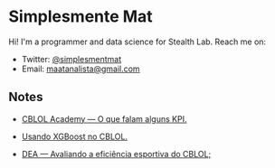 # Simplesmente Mat

Hi! I'm a programmer and data science for Stealth Lab. Reach me on:
- Twitter: [@simplesmentmat](https://twitter.com/simplesmentmat)
- Email: [maatanalista@gmail.com](mailto:maatanalista@gmail.com)

## Notes
- [CBLOL Academy — O que falam alguns KPI.](https://medium.com/@maatanalista/cblol-academy-o-que-falam-alguns-kpi-2a5e682cc538)

- [Usando XGBoost no CBLOL.](https://medium.com/@maatanalista/usando-xgboost-no-cblol-6f12f88ab0d2)

- [DEA — Avaliando a eficiência esportiva do CBLOL;](https://medium.com/@maatanalista/dea-avaliando-a-efici%C3%AAncia-esportiva-do-cblol-dc43989d796f)
